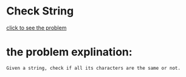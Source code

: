 # Check String


[click to see the problem](https://practice.geeksforgeeks.org/problems/check-string1818/1?page=3&difficulty[]=-2&sortBy=submissions)



 # the problem explination:
    Given a string, check if all its characters are the same or not.






 